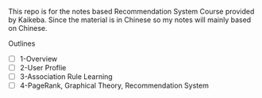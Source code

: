 This repo is for the notes based Recommendation System Course provided by Kaikeba. Since the material is in Chinese so my notes will mainly based on Chinese.

Outlines
- [ ] 1-Overview
- [ ] 2-User Proflie
- [ ] 3-Association Rule Learning
- [ ] 4-PageRank, Graphical Theory, Recommendation System